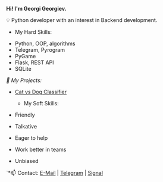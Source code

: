 **Hi!  I'm Georgi Georgiev.**

💡 Python developer with an interest in Backend development.

* My Hard Skills:

- Python, OOP, algorithms
- Telegram, Pyrogram
- PyGame
- Flask, REST API
- SQLite

*📌 My Projects:*

- [Cat vs Dog Classifier](https://github.com/Georgi2K/portfolio-site.git)

  * My Soft Skills:
- Friendly
- Talkative
- Eager to help
- Work better in teams
- Unbiased

`*📫 Contact: [E-Mail](Georgi2010@web.de) | [Telegram](https://t.me/georgi_k_georgiev) | [Signal](https://signal.me/#eu/IiYxcSsgXdgtzNchI1SZs9FGd8bqY-H6Pyuif6_vdeF1_0VQ0l5J142g1yOmYtjE)
